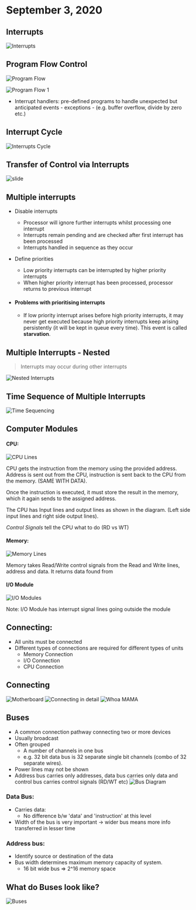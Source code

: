 # September 3, 2020
 
## Interrupts
![Interrupts](./static/sept-3/interrupts.png)

## Program Flow Control

![Program Flow](./static/sept-3/pgm_flow.png)

![Program Flow 1](./static/sept-3/pgm_flow1.png)
- Interrupt handlers: pre-defined programs to handle unexpected but anticipated events - exceptions - (e.g. buffer overflow, divide by zero etc.)

## Interrupt Cycle
![Interrupts Cycle](./static/sept-3/i_cycle.png)

## Transfer of Control via Interrupts
![slide](./static/sept-3/u_h.png)

## Multiple interrupts
- Disable interrupts
	- Processor will ignore further interrupts whilst processing one interrupt
	- Interrupts remain pending and are checked after first interrupt has been processed
	- Interrupts handled in sequence as they occur
- Define priorities
	- Low priority interrupts can be interrupted by higher priority interrupts
	- When higher priority interrupt has been processed, processor returns to previous interrupt

- #### Problems with prioritising interrupts
	- If low priority interrupt arises before high priority interrupts, it may never get executed because high priority interrupts keep arising persistently (it will be kept in queue every time). This event is called **starvation**.

## Multiple Interrupts - Nested
> Interrupts may occur during other interrupts

![Nested Interrupts](./static/sept-3/nestedinterrupts.png)

## Time Sequence of Multiple Interrupts
![Time Sequencing](./static/sept-3/lines.png)

## Computer Modules

#### CPU:
![CPU Lines](./static/sept-3/cpulines.png)

CPU gets the instruction from the memory using the provided address. Address is sent out from the CPU, instruction is sent back to the CPU from the memory. (SAME WITH DATA).

Once the instruction is executed, it must store the result in the memory, which it again sends to the assigned address.

The CPU has Input lines and output lines as shown in the diagram. (Left side input lines and right side output lines).

*Control Signals* tell the CPU what to do (RD vs WT)

#### Memory:
![Memory Lines](./static/sept-3/memorylines.png)

Memory takes Read/Write control signals from the Read and Write lines, address and data. It returns data found from 

#### I/O Module
![I/O Modules](./static/sept-3/iomodulelines.png)

Note: I/O Module has interrupt signal lines going outside the module

## Connecting:
- All units must be connected
- Different types of connections are required for different types of units
	- Memory Connection
	- I/O Connection
	- CPU Connection

## Connecting
![Motherboard](./static/sept-3/mboard.png)
![Connecting in detail](./static/sept-3/connecting_whoa_mama.png)
![Whoa MAMA](./static/sept-3/whoa_mama.jpg)

## Buses
- A common connection pathway connecting two or more devices
- Usually broadcast
- Often grouped
	- A number of channels in one bus
	- e.g. 32 bit data bus is 32 separate single bit channels (combo of 32 separate wires).
- Power lines may not be shown
- Address bus carries only addresses, data bus carries only data and control bus carries control signals (RD/WT etc)
![Bus Diagram](./static/sept-3/bus_diagrams.png)

### Data Bus:
- Carries data:
	- No difference b/w 'data' and 'instruction' at this level
- Width of the bus is very important -> wider bus means more info transferred in lesser time

### Address bus:
- Identify source or destination of the data
- Bus width determines maximum memory capacity of system.
	- 16 bit wide bus => 2^16 memory space

## What do Buses look like?
![Buses](./static/sept-3/buses_look.png)

